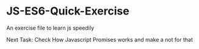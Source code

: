 # JS-ES6-Quick-Exercise
 An exercise file to learn js speedily
 
 Next Task: Check How Javascript Promises works and make a not for that
